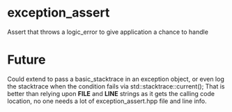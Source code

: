 # exception_assert
Assert that throws a logic_error to give application a chance to handle

# Future
Could extend to pass a basic_stacktrace in an exception object, or even log the stacktrace when the condition fails via std::stacktrace::current(); That is better than relying upon __FILE__ and __LINE__ strings as it gets the calling code location, no one needs a lot of exception_assert.hpp file and line info.
